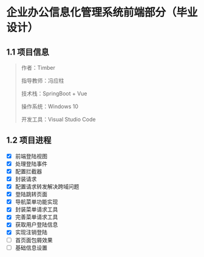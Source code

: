 <!--
 * @Author: Timber
 * @Date: 2021-12-09 23:06:15
 * @LastEditors: Timber.Wang
 * @LastEditTime: 2022-01-22 18:27:53
 * @web: www.timberkito.com
 * @Description:
-->

# 企业办公信息化管理系统前端部分（毕业设计）

## 1.1 项目信息

> 作者：Timber
>
> 指导教师：冯应柱
>
> 技术栈：SpringBoot + Vue
>
> 操作系统：Windows 10
>
> 开发工具：Visual Studio Code

## 1.2 项目进程

- [x] 前端登陆视图
- [x] 处理登陆事件
- [x] 配置拦截器
- [x] 封装请求
- [x] 配置请求转发解决跨域问题
- [x] 登陆跳转页面
- [x] 导航菜单功能实现
- [x] 封装菜单请求工具
- [x] 完善菜单请求工具
- [x] 获取用户登陆信息
- [x] 实现注销登陆
- [ ] 首页面包屑效果
- [ ] 基础信息设置
